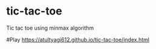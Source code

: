 # tic-tac-toe
Tic tac toe using minmax algorithm

#Play
https://atultyagi612.github.io/tic-tac-toe/index.html
